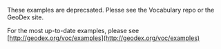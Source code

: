 
These examples are deprecsated.  Plesse see the Vocabulary repo or the GeoDex site.

For the most up-to-date examples, please see [http://geodex.org/voc/examples](http://geodex.org/voc/examples)
